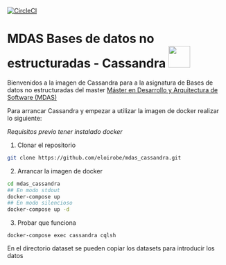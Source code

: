 [![CircleCI](https://circleci.com/gh/eloirobe/mdas_cassandra.svg?style=svg)](https://circleci.com/gh/eloirobe/mdas_cassandra)

# MDAS Bases de datos no estructuradas - Cassandra <img src="https://upload.wikimedia.org/wikipedia/commons/5/5e/Cassandra_logo.svg" height="50"  />
Bienvenidos a la imagen de Cassandra para a la asignatura de Bases de datos no estructuradas del master [Máster en Desarrollo y Arquitectura de Software (MDAS)](https://www.salleurl.edu/es/estudios/master-en-desarrollo-y-arquitectura-software)

Para arrancar Cassandra y empezar a utilizar la imagen de docker realizar lo siguiente:

*Requisitos previo tener instalado docker*

1) Clonar el repositorio
```bash
git clone https://github.com/eloirobe/mdas_cassandra.git
```
2) Arrancar la imagen de docker
```bash
cd mdas_cassandra
## En modo stdout
docker-compose up
## En modo silencioso
docker-compose up -d
```
3) Probar que funciona

```
docker-compose exec cassandra cqlsh
```

En el directorio dataset se pueden copiar los datasets para introducir los datos






